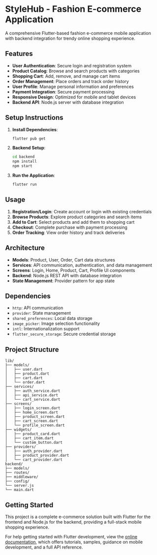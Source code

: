 # StyleHub - Fashion E-commerce Application

A comprehensive Flutter-based fashion e-commerce mobile application with backend integration for trendy online shopping experience.

## Features

- **User Authentication**: Secure login and registration system
- **Product Catalog**: Browse and search products with categories
- **Shopping Cart**: Add, remove, and manage cart items
- **Order Management**: Place orders and track order history
- **User Profile**: Manage personal information and preferences
- **Payment Integration**: Secure payment processing
- **Responsive Design**: Optimized for mobile and tablet devices
- **Backend API**: Node.js server with database integration

## Setup Instructions

1. **Install Dependencies**:
   ```bash
   flutter pub get
   ```

2. **Backend Setup**:
   ```bash
   cd backend
   npm install
   npm start
   ```

3. **Run the Application**:
   ```bash
   flutter run
   ```

## Usage

1. **Registration/Login**: Create account or login with existing credentials
2. **Browse Products**: Explore product categories and search items
3. **Add to Cart**: Select products and add them to shopping cart
4. **Checkout**: Complete purchase with payment processing
5. **Order Tracking**: View order history and track deliveries

## Architecture

- **Models**: Product, User, Order, Cart data structures
- **Services**: API communication, authentication, and data management
- **Screens**: Login, Home, Product, Cart, Profile UI components
- **Backend**: Node.js REST API with database integration
- **State Management**: Provider pattern for app state

## Dependencies

- `http`: API communication
- `provider`: State management
- `shared_preferences`: Local data storage
- `image_picker`: Image selection functionality
- `intl`: Internationalization support
- `flutter_secure_storage`: Secure credential storage

## Project Structure

```
lib/
├── models/
│   ├── user.dart
│   ├── product.dart
│   ├── cart.dart
│   └── order.dart
├── services/
│   ├── auth_service.dart
│   ├── api_service.dart
│   └── cart_service.dart
├── screens/
│   ├── login_screen.dart
│   ├── home_screen.dart
│   ├── product_screen.dart
│   ├── cart_screen.dart
│   └── profile_screen.dart
├── widgets/
│   ├── product_card.dart
│   ├── cart_item.dart
│   └── custom_button.dart
├── providers/
│   ├── auth_provider.dart
│   ├── product_provider.dart
│   └── cart_provider.dart
backend/
├── models/
├── routes/
├── middleware/
├── config/
└── server.js
└── main.dart
```

## Getting Started

This project is a complete e-commerce solution built with Flutter for the frontend and Node.js for the backend, providing a full-stack mobile shopping experience.

For help getting started with Flutter development, view the
[online documentation](https://docs.flutter.dev/), which offers tutorials,
samples, guidance on mobile development, and a full API reference.
